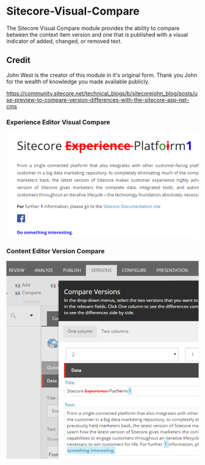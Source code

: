 # Sitecore-Visual-Compare

The Sitecore Visual Compare module provides the ability to compare between the context item version and one that is published with a visual indicator of added, changed, or removed text.

## Credit
John West is the creator of this module in it's original form. Thank you John for the wealth of knowledge you made available publicly.

https://community.sitecore.net/technical_blogs/b/sitecorejohn_blog/posts/use-preview-to-compare-version-differences-with-the-sitecore-asp-net-cms

### Experience Editor Visual Compare
![Changed Text](images/change-example.png?raw=true "Changed Text")

### Content Editor Version Compare
![Changed Text](images/change-example2.png?raw=true "Changed Text")
